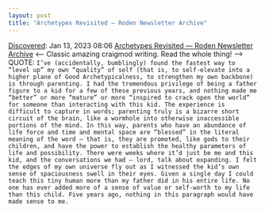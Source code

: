 ```yaml
---
layout: post
title: "Archetypes Revisited — Roden Newsletter Archive"
---
```

[Discovered](http://rolandtanglao.com/2020/07/29/p1-blogthis-checkvist-list-links-to-blog/): Jan 13, 2023 08:06 [Archetypes Revisited — Roden Newsletter Archive](https://craigmod.com/roden/075/) <-- Classic amazing craigmod writing. Read the whole thing! --> QUOTE: `I’ve (accidentally, bumblingly) found the fastest way to “level up” my own “quality” of self (that is, to self-elevate into a higher plane of Good Archetypicalness, to strengthen my own backbone) is through parenting. I had the tremendous privilege of being a father figure to a kid for a few of these previous years, and nothing made me “better” or more “mature” or more “inspired to crack open the world” for someone than interacting with this kid. The experience is difficult to capture in words; parenting truly is a bizarre short circuit of the brain, like a wormhole into otherwise inaccessible portions of the mind. In this way, parents who have an abundance of life force and time and mental space are “blessed” in the literal meaning of the word — that is, they are promoted, like gods to their children, and have the power to establish the healthy parameters of life and possibility. There were weeks where it’d just be me and this kid, and the conversations we had — lord, talk about expanding. I felt the edges of my own universe fly out as I witnessed the kid’s own sense of spaciousness swell in their eyes. Given a single day I could teach this tiny human more than my father did in his entire life. No one has ever added more of a sense of value or self-worth to my life than this child. Five years ago, nothing in this paragraph would have made sense to me.`

